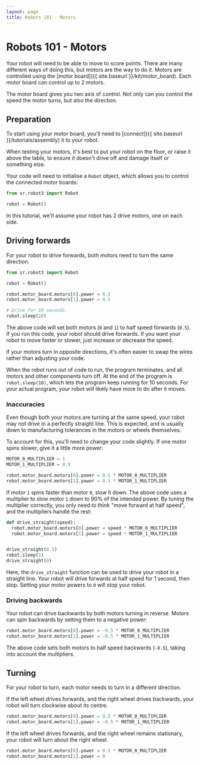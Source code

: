 ```yaml
---
layout: page
title: Robots 101 - Motors
---
```


# Robots 101 - Motors

Your robot will need to be able to move to score points. There are many different ways of doing this, but motors are the way to do it. Motors are controlled using the [motor board]({{ site.baseurl }}/kit/motor_board). Each motor board can control up to 2 motors.

The motor board gives you two axis of control. Not only can you control the speed the motor turns, but also the direction.

## Preparation

To start using your motor board, you'll need to [connect]({{ site.baseurl }}/tutorials/assembly) it to your robot.

When testing your motors, it's best to put your robot on the floor, or raise it above the table, to ensure it doesn't drive off and damage itself or something else.

Your code will need to initialise a `Robot` object, which allows you to control the connected motor boards:

~~~~~ python
from sr.robot3 import Robot

robot = Robot()
~~~~~

In this tutorial, we'll assume your robot has 2 drive motors, one on each side.

## Driving forwards

For your robot to drive forwards, both motors need to turn the same direction.

~~~~~ python
from sr.robot3 import Robot

robot = Robot()

robot.motor_board.motors[0].power = 0.5
robot.motor_board.motors[1].power = 0.5

# Drive for 10 seconds.
robot.sleep(10)
~~~~~

The above code will set both motors (`0` and `1`) to half speed forwards (`0.5`). If you run this code, your robot should drive forwards. If you want your robot to move faster or slower, just increase or decrease the speed.

<div class="info">
If your motors turn in opposite directions, it's often easier to swap the wires rather than adjusting your code.
</div>

When the robot runs out of code to run, the program terminates, and all motors and other components turn off. At the end of the program is `robot.sleep(10)`, which lets the program keep running for 10 seconds. For your actual program, your robot will likely have more to do after it moves.

### Inaccuracies

Even though both your motors are turning at the same speed, your robot may not drive in a perfectly straight line. This is expected, and is usually down to manufacturing tolerances in the motors or wheels themselves.

To account for this, you'll need to change your code slightly. If one motor spins slower, give it a little more power:

~~~~~ python
MOTOR_0_MULTIPLIER = 1
MOTOR_1_MULTIPLIER = 0.9

robot.motor_board.motors[0].power = 0.5 * MOTOR_0_MULTIPLIER
robot.motor_board.motors[1].power = 0.5 * MOTOR_1_MULTIPLIER
~~~~~

If motor `1` spins faster than motor `0`, slow it down. The above code uses a multiplier to slow motor `1` down to 90% of the intended power. By tuning the multiplier correctly, you only need to think "move forward at half speed", and the multipliers handle the rest:

~~~~~ python
def drive_straight(speed):
  robot.motor_board.motors[0].power = speed * MOTOR_0_MULTIPLIER
  robot.motor_board.motors[1].power = speed * MOTOR_1_MULTIPLIER


drive_straight(0.5)
robot.sleep(1)
drive_straight(0)
~~~~~

Here, the `drive_straight` function can be used to drive your robot in a straight line. Your robot will drive forwards at half speed for 1 second, then stop. Setting your motor powers to `0` will stop your robot.

### Driving backwards

Your robot can drive backwards by both motors turning in reverse. Motors can spin backwards by setting them to a negative power:

~~~~~ python
robot.motor_board.motors[0].power = -0.5 * MOTOR_0_MULTIPLIER
robot.motor_board.motors[1].power = -0.5 * MOTOR_1_MULTIPLIER
~~~~~

The above code sets both motors to half speed backwards (`-0.5`), taking into account the multipliers.

## Turning

For your robot to turn, each motor needs to turn in a different direction.

If the left wheel drives forwards, and the right wheel drives backwards, your robot will turn clockwise about its centre.

~~~~~ python
robot.motor_board.motors[0].power = 0.5 * MOTOR_0_MULTIPLIER
robot.motor_board.motors[1].power = -0.5 * MOTOR_1_MULTIPLIER
~~~~~

If the left wheel drives forwards, and the right wheel remains stationary, your robot will turn about the right wheel.

~~~~~ python
robot.motor_board.motors[0].power = 0.5 * MOTOR_0_MULTIPLIER
robot.motor_board.motors[1].power = 0
~~~~~
